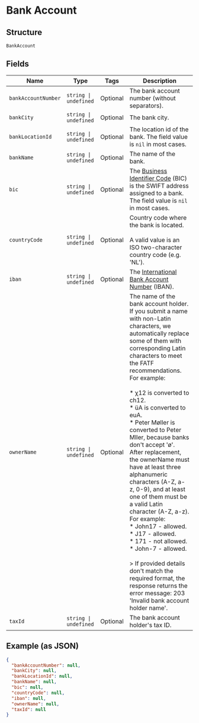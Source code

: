 
# Bank Account

## Structure

`BankAccount`

## Fields

| Name | Type | Tags | Description |
|  --- | --- | --- | --- |
| `bankAccountNumber` | `string \| undefined` | Optional | The bank account number (without separators). |
| `bankCity` | `string \| undefined` | Optional | The bank city. |
| `bankLocationId` | `string \| undefined` | Optional | The location id of the bank. The field value is `nil` in most cases. |
| `bankName` | `string \| undefined` | Optional | The name of the bank. |
| `bic` | `string \| undefined` | Optional | The [Business Identifier Code](https://en.wikipedia.org/wiki/ISO_9362) (BIC) is the SWIFT address assigned to a bank. The field value is `nil` in most cases. |
| `countryCode` | `string \| undefined` | Optional | Country code where the bank is located.<br><br>A valid value is an ISO two-character country code (e.g. 'NL'). |
| `iban` | `string \| undefined` | Optional | The [International Bank Account Number](https://en.wikipedia.org/wiki/International_Bank_Account_Number) (IBAN). |
| `ownerName` | `string \| undefined` | Optional | The name of the bank account holder.<br>If you submit a name with non-Latin characters, we automatically replace some of them with corresponding Latin characters to meet the FATF recommendations. For example:<br><br>* χ12 is converted to ch12.<br>* üA is converted to euA.<br>* Peter Møller is converted to Peter Mller, because banks don't accept 'ø'.<br>  After replacement, the ownerName must have at least three alphanumeric characters (A-Z, a-z, 0-9), and at least one of them must be a valid Latin character (A-Z, a-z). For example:<br>* John17 - allowed.<br>* J17 - allowed.<br>* 171 - not allowed.<br>* John-7 - allowed.<br><br>> If provided details don't match the required format, the response returns the error message: 203 'Invalid bank account holder name'. |
| `taxId` | `string \| undefined` | Optional | The bank account holder's tax ID. |

## Example (as JSON)

```json
{
  "bankAccountNumber": null,
  "bankCity": null,
  "bankLocationId": null,
  "bankName": null,
  "bic": null,
  "countryCode": null,
  "iban": null,
  "ownerName": null,
  "taxId": null
}
```

